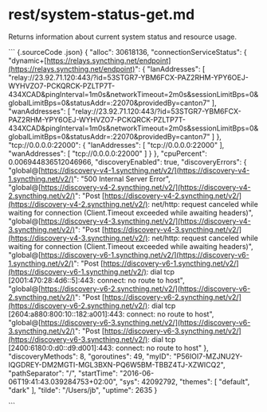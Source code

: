# rest/system-status-get.md

Returns information about current system status and resource usage.

\`\`\` {.sourceCode .json} { "alloc": 30618136, "connectionServiceStatus": { "dynamic+[https://relays.syncthing.net/endpoint](https://relays.syncthing.net/endpoint)": { "lanAddresses": \[ "relay://23.92.71.120:443/?id=53STGR7-YBM6FCX-PAZ2RHM-YPY6OEJ-WYHVZO7-PCKQRCK-PZLTP7T-434XCAD&pingInterval=1m0s&networkTimeout=2m0s&sessionLimitBps=0&globalLimitBps=0&statusAddr=:22070&providedBy=canton7" \], "wanAddresses": \[ "relay://23.92.71.120:443/?id=53STGR7-YBM6FCX-PAZ2RHM-YPY6OEJ-WYHVZO7-PCKQRCK-PZLTP7T-434XCAD&pingInterval=1m0s&networkTimeout=2m0s&sessionLimitBps=0&globalLimitBps=0&statusAddr=:22070&providedBy=canton7" \] }, "tcp://0.0.0.0:22000": { "lanAddresses": \[ "tcp://0.0.0.0:22000" \], "wanAddresses": \[ "tcp://0.0.0.0:22000" \] } }, "cpuPercent": 0.006944836512046966, "discoveryEnabled": true, "discoveryErrors": { "global@[https://discovery-v4-1.syncthing.net/v2/](https://discovery-v4-1.syncthing.net/v2/)": "500 Internal Server Error", "global@[https://discovery-v4-2.syncthing.net/v2/](https://discovery-v4-2.syncthing.net/v2/)": "Post [https://discovery-v4-2.syncthing.net/v2/](https://discovery-v4-2.syncthing.net/v2/): net/http: request canceled while waiting for connection \(Client.Timeout exceeded while awaiting headers\)", "global@[https://discovery-v4-3.syncthing.net/v2/](https://discovery-v4-3.syncthing.net/v2/)": "Post [https://discovery-v4-3.syncthing.net/v2/](https://discovery-v4-3.syncthing.net/v2/): net/http: request canceled while waiting for connection \(Client.Timeout exceeded while awaiting headers\)", "global@[https://discovery-v6-1.syncthing.net/v2/](https://discovery-v6-1.syncthing.net/v2/)": "Post [https://discovery-v6-1.syncthing.net/v2/](https://discovery-v6-1.syncthing.net/v2/): dial tcp \[2001:470:28:4d6::5\]:443: connect: no route to host", "global@[https://discovery-v6-2.syncthing.net/v2/](https://discovery-v6-2.syncthing.net/v2/)": "Post [https://discovery-v6-2.syncthing.net/v2/](https://discovery-v6-2.syncthing.net/v2/): dial tcp \[2604:a880:800:10::182:a001\]:443: connect: no route to host", "global@[https://discovery-v6-3.syncthing.net/v2/](https://discovery-v6-3.syncthing.net/v2/)": "Post [https://discovery-v6-3.syncthing.net/v2/](https://discovery-v6-3.syncthing.net/v2/): dial tcp \[2400:6180:0:d0::d9:d001\]:443: connect: no route to host" }, "discoveryMethods": 8, "goroutines": 49, "myID": "P56IOI7-MZJNU2Y-IQGDREY-DM2MGTI-MGL3BXN-PQ6W5BM-TBBZ4TJ-XZWICQ2", "pathSeparator": "/", "startTime": "2016-06-06T19:41:43.039284753+02:00", "sys": 42092792, "themes": \[ "default", "dark" \], "tilde": "/Users/jb", "uptime": 2635 }

\`\`\`

